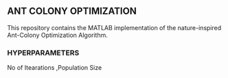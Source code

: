 <h2> ANT COLONY OPTIMIZATION </h2>

This repository contains the MATLAB implementation of the nature-inspired Ant-Colony Optimization Algorithm.


<h3><b>HYPERPARAMETERS</b></h3>

 No of Itearations
 ,Population Size
